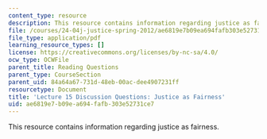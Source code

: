 ```yaml
---
content_type: resource
description: This resource contains information regarding justice as fairness.
file: /courses/24-04j-justice-spring-2012/ae6819e7b09ea694fafb303e52731ce7_MIT24_04JS12_disc15.pdf
file_type: application/pdf
learning_resource_types: []
license: https://creativecommons.org/licenses/by-nc-sa/4.0/
ocw_type: OCWFile
parent_title: Reading Questions
parent_type: CourseSection
parent_uid: 84a64a67-731d-48eb-00ac-dee4907231ff
resourcetype: Document
title: 'Lecture 15 Discussion Questions: Justice as Fairness'
uid: ae6819e7-b09e-a694-fafb-303e52731ce7
---
```

This resource contains information regarding justice as fairness.